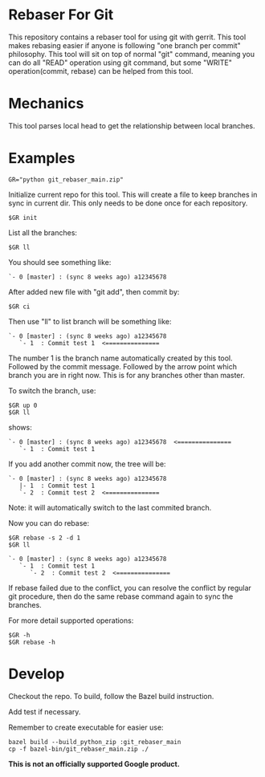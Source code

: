# Rebaser For Git

This repository contains a rebaser tool for using git with gerrit. This tool
makes rebasing easier if anyone is following "one branch per commit" philosophy.
This tool will sit on top of normal "git" command, meaning you can do all "READ"
operation using git command, but some "WRITE" operation(commit, rebase) can be
helped from this tool.

# Mechanics

This tool parses local head to get the relationship between local branches.

# Examples

``` shell
GR="python git_rebaser_main.zip"
```
Initialize current repo for this tool. This will create a file to keep branches
in sync in current dir. This only needs to be done once for each repository.
``` shell
$GR init
```

List all the branches:
``` shell
$GR ll
```
You should see something like:
```
`- 0 [master] : (sync 8 weeks ago) a12345678
```

After added new file with "git add", then commit by:
``` shell
$GR ci
```
Then use "ll" to list branch will be something like:
```
`- 0 [master] : (sync 8 weeks ago) a12345678
   `- 1  : Commit test 1  <===============
```

The number 1 is the branch name automatically created by this tool. Followed by
the commit message. Followed by the arrow point which branch you are in right
now. This is for any branches other than master.

To switch the branch, use:
``` shell
$GR up 0
$GR ll
```
shows:
```
`- 0 [master] : (sync 8 weeks ago) a12345678  <===============
   `- 1  : Commit test 1
```

If you add another commit now, the tree will be:
```
`- 0 [master] : (sync 8 weeks ago) a12345678
   |- 1  : Commit test 1
   `- 2  : Commit test 2  <===============
```

Note: it will automatically switch to the last commited branch.

Now you can do rebase:
``` shell
$GR rebase -s 2 -d 1
$GR ll
```
```
`- 0 [master] : (sync 8 weeks ago) a12345678
   `- 1  : Commit test 1
      `- 2  : Commit test 2  <===============
```

If rebase failed due to the conflict, you can resolve the conflict by regular
git procedure, then do the same rebase command again to sync the branches.


For more detail supported operations:
``` shell
$GR -h
$GR rebase -h
```


# Develop

Checkout the repo. To build, follow the Bazel build instruction. 

Add test if necessary.

Remember to create executable for easier use:
``` shell
bazel build --build_python_zip :git_rebaser_main
cp -f bazel-bin/git_rebaser_main.zip ./
```

**This is not an officially supported Google product.**
